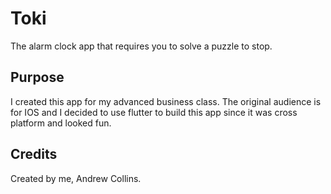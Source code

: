 # Toki

The alarm clock app that requires you to solve a puzzle to stop.

## Purpose

I created this app for my advanced business class. The original audience is for IOS and I decided to use flutter to build this app since it was cross platform and looked fun.

## Credits

Created by me, Andrew Collins.